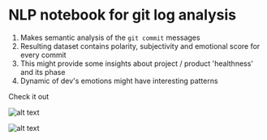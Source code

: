 # NLP notebook for git log analysis 

1. Makes semantic analysis of the `git commit` messages
2. Resulting dataset contains polarity, subjectivity and emotional score for every commit
3. This might provide some insights about project / product 'healthness' and its phase
4. Dynamic of dev's emotions might have interesting patterns

Check it out 
    

![alt text](https://github.com/pperfilov/NLP-git/blob/main/polars.png?raw=true)


![alt text](https://github.com/pperfilov/NLP-git/blob/main/pandas.png?raw=true)


